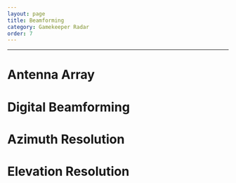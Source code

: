 ```yaml
---
layout: page
title: Beamforming
category: Gamekeeper Radar
order: 7
---
```

---
# Antenna Array

# Digital Beamforming

# Azimuth Resolution

# Elevation Resolution